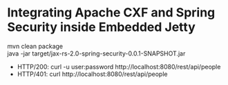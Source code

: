 Integrating Apache CXF and Spring Security inside Embedded Jetty 
==============

mvn clean package   
java -jar target/jax-rs-2.0-spring-security-0.0.1-SNAPSHOT.jar

 - HTTP/200: curl -u user:password http://localhost:8080/rest/api/people
 - HTTP/401: curl http://localhost:8080/rest/api/people 